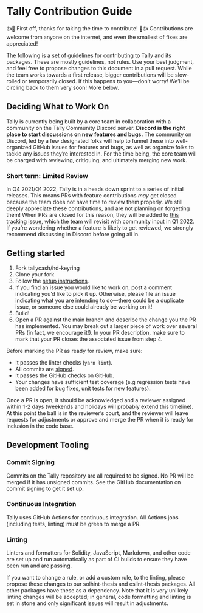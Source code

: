# Tally Contribution Guide

👍🎉 First off, thanks for taking the time to contribute! 🎉👍 Contributions
are welcome from anyone on the internet, and even the smallest of fixes are
appreciated!

The following is a set of guidelines for contributing to Tally and its
packages. These are mostly guidelines, not rules. Use your best judgment, and
feel free to propose changes to this document in a pull request. While the team
works towards a first release, bigger contributions will be slow-rolled or
temporarily closed. If this happens to you—don’t worry! We’ll be circling back
to them very soon! More below.

## Deciding What to Work On

Tally is currently being built by a core team in collaboration with a community
on the Tally Community Discord server. **Discord is the right place to start
discussions on new features and bugs.** The community on Discord, led by a few
designated folks will help to funnel these into well-organized GitHub issues
for features and bugs, as well as organize folks to tackle any issues they’re
interested in. For the time being, the core team will be charged with
reviewing, critiquing, and ultimately merging new work.

### Short term: Limited Review

In Q4 2021/Q1 2022, Tally is in a heads down sprint to a series of initial
releases. This means PRs with feature contributions _may_ get closed because
the team does not have time to review them properly. We still deeply appreciate
these contributions, and are not planning on forgetting them! When PRs are
closed for this reason, they will be added to [this tracking
issue](https://github.com/tallycash/tally-extension/issues/420), which
the team will revisit with community input in Q1 2022. If you’re wondering
whether a feature is likely to get reviewed, we strongly recommend discussing
in Discord before going all in.

## Getting started

1. Fork tallycash/hd-keyring
2. Clone your fork
3. Follow the [setup
   instructions](https://github.com/tallycash/hd-keyring#building-and-developing).
4. If you find an issue you would like to work on, post a comment indicating
   you’d like to pick it up. Otherwise, please file an issue indicating what
   you are intending to do—there could be a duplicate issue, or someone else
   could already be working on it!
5. Build!
6. Open a PR against the main branch and describe the change you the PR has
   implemented. You may break out a larger piece of work over several PRs (in
   fact, we encourage it!). In your PR description, make sure to mark that your
   PR closes the associated issue from step 4.

Before marking the PR as ready for review, make sure:

- It passes the linter checks (`yarn lint`).
- All commits are
  [signed](https://docs.github.com/en/authentication/managing-commit-signature-verification/about-commit-signature-verification).
- It passes the GitHub checks on GitHub.
- Your changes have sufficient test coverage (e.g regression tests have been
  added for bug fixes, unit tests for new features).

Once a PR is open, it should be acknowledged and a reviewer assigned within 1-2
days (weekends and holidays will probably extend this timeline). At this point
the ball is in the reviewer’s court, and the reviewer will leave requests for
adjustments or approve and merge the PR when it is ready for inclusion in the
code base.

## Development Tooling

### Commit Signing

Commits on the Tally repository are all required to be signed. No PR will be
merged if it has unsigned commits. See the GitHub documentation on commit
signing to get it set up.

### Continuous Integration

Tally uses GitHub Actions for continuous integration. All Actions jobs
(including tests, linting) must be green to merge a PR.

### Linting

Linters and formatters for Solidity, JavaScript, Markdown, and other code are
set up and run automatically as part of CI builds to ensure they have been run
and are passing.

If you want to change a rule, or add a custom rule, to the linting, please
propose these changes to our solhint-thesis and eslint-thesis packages. All
other packages have these as a dependency. Note that it is very unlikely
linting changes will be accepted; in general, code formatting and linting is
set in stone and only significant issues will result in adjustments.
